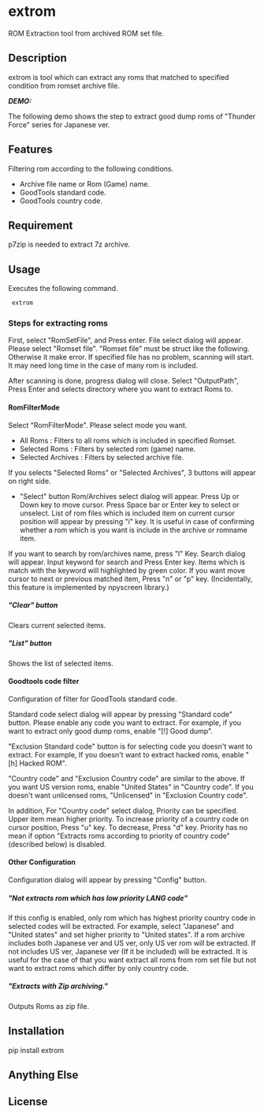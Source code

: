 # extrom

ROM Extraction tool from archived ROM set file.

## Description

extrom is tool which can extract any roms that matched to specified condition from romset archive file.

***DEMO:***

The following demo shows the step to extract good dump roms of "Thunder Force" series for Japanese ver.



## Features

Filtering rom according to the following conditions.
+ Archive file name or Rom (Game) name.
+ GoodTools standard code.
+ GoodTools country code.

## Requirement

p7zip is needed to extract 7z archive.

## Usage

Executes the following command.
```bash
 extrom
```

### Steps for extracting roms
First, select "RomSetFile", and Press enter. File select dialog will appear. Please select "Romset file". "Romset file" must be struct like the following. Otherwise it make error.
  If specified file has no problem, scanning will start. It may need long time in the case of many rom is included.

After scanning is done, progress dialog will close. Select "OutputPath", Press Enter and selects directory where you want to extract Roms to.

#### RomFilterMode
Select "RomFilterMode". Please select mode you want.
+ All Roms : Filters to all roms which is included in specified Romset.
+ Selected Roms : Filters by selected rom (game) name.
+ Selected Archives : Filters by selected archive file.

If you selects "Selected Roms" or "Selected Archives", 3 buttons will appear on right side.
+ "Select" button
Rom/Archives select dialog will appear.
Press Up or Down key to move cursor.
Press Space bar or Enter key to select or unselect.
List of rom files which is included item on current cursor position will appear by pressing "i" key.
It is useful in case of confirming whether a rom which is you want is include in the archive or romname item.

If you want to search by rom/archives name, press "l" Key.
Search dialog will appear. Input keyword for search and Press Enter key.
Items which is match with the keyword will highlighted by green color.
If you want move cursor to next or previous matched item, Press "n" or "p" key.
(Incidentally, this feature is implemented by npyscreen library.)

##### "Clear" button
Clears current selected items.

##### "List" button
Shows the list of selected items.

#### Goodtools code filter
Configuration of filter for GoodTools standard code.

Standard code select dialog will appear by pressing "Standard code" button.
Please enable any code you want to extract.
For example, if you want to extract only good dump roms, enable "[!] Good dump".

"Exclusion Standard code" button is for selecting code you doesn't want to extract.
For example, If you doesn't want to extract hacked roms, enable "[h] Hacked ROM".

"Country code" and "Exclusion Country code" are similar to the above.
If you want US version roms, enable "United States" in "Country code".
If you doesn't want unlicensed roms, "Unlicensed" in "Exclusion Country code".

In addition, For "Country code" select dialog, Priority can be specified.
Upper item mean higher priority.
To increase priority of a country code on cursor position, Press "u" key.
To decrease, Press "d" key.
Priority has no mean if option "Extracts roms according to priority of country code" (described below) is disabled.

#### Other Configuration
Configuration dialog will appear by pressing "Config" button.

##### "Not extracts rom which has low priority LANG code"
If this config is enabled, only rom which has highest priority country code in selected codes will be extracted.
For example, select "Japanese" and "United states" and set higher priority to "United states".
If a rom archive includes both Japanese ver and US ver, only US ver rom will be extracted. If not includes US ver, Japanese ver (If it be included) will be extracted.
It is useful for the case of that you want extract all roms from rom set file but not want to extract roms which differ by only country code.

##### "Extracts with Zip archiving."
Outputs Roms as zip file.


## Installation

pip install extrom


## Anything Else

## License
